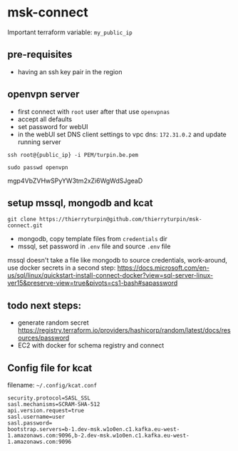 # msk-connect

Important terraform variable: `my_public_ip`

## pre-requisites
* having an ssh key pair in the region

## openvpn server
* first connect with `root` user after that use `openvpnas`
* accept all defaults
* set password for webUI
* in the webUI set DNS client settings to vpc dns: `172.31.0.2` and update running server
```
ssh root@{public_ip} -i PEM/turpin.be.pem

sudo passwd openvpn
```
mgp4VbZVHwSPyYW3tm2xZi6WgWdSJgeaD

## setup mssql, mongodb and kcat
```
git clone https://thierryturpin@github.com/thierryturpin/msk-connect.git
```

* mongodb, copy template files from `credentials` dir
* mssql, set password in `.env` file and source `.env` file

mssql doesn't take a file like mongodb to source credentials, work-around, use docker secrets in a second step: https://docs.microsoft.com/en-us/sql/linux/quickstart-install-connect-docker?view=sql-server-linux-ver15&preserve-view=true&pivots=cs1-bash#sapassword

## todo next steps:
* generate random secret https://registry.terraform.io/providers/hashicorp/random/latest/docs/resources/password
* EC2 with docker for schema registry and connect


## Config file for kcat 
filename: `~/.config/kcat.conf`
```
security.protocol=SASL_SSL
sasl.mechanisms=SCRAM-SHA-512
api.version.request=true
sasl.username=user
sasl.password=
bootstrap.servers=b-1.dev-msk.w1o0en.c1.kafka.eu-west-1.amazonaws.com:9096,b-2.dev-msk.w1o0en.c1.kafka.eu-west-1.amazonaws.com:9096
```
